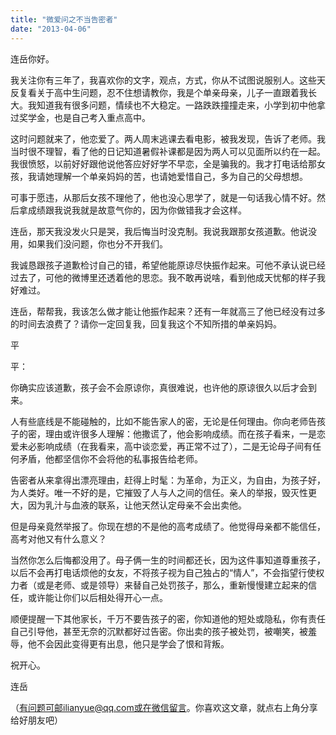 ```yaml
---
title: "微爱问之不当告密者"
date: "2013-04-06"
---
```


连岳你好。

我关注你有三年了，我喜欢你的文字，观点，方式，你从不试图说服别人。这些天反复看关于高中生问题，忍不住想请教你，我是个单亲母亲，儿子一直跟着我长大。我知道我有很多问题，情续也不大稳定。一路跌跌撞撞走来，小学到初中他拿过奖学金，也是自己考入重点高中。

这时问题就来了，他恋爱了。两人周末逃课去看电影，被我发现，告诉了老师。我当时很不理智，看了他的日记知道暑假补课都是因为两人可以见面所以约在一起。我很愤怒，以前好好跟他说他答应好好学不早恋，全是骗我的。我才打电话给那女孩，我请她理解一个单亲妈妈的苦，也请她爱惜自己，多为自己的父母想想。

可事于愿违，从那后女孩不理他了，他也没心思学了，就是一句话我心情不好。然后拿成绩跟我说我就是故意气你的，因为你做错我才会这样。

连岳，那天我没发火只是哭，我后悔当时没克制。我说我跟那女孩道歉。他说没用，如果我们没问题，你也分不开我们。

我诚恳跟孩子道歉检讨自己的错，希望他能原谅尽快振作起来。可他不承认说已经过去了，可他的微博里还透着他的思恋。我不敢再说啥，看到他成天忧郁的样子我好难过。

连岳，帮帮我，我该怎么做才能让他振作起来？还有一年就高三了他已经没有过多的时间去浪费了？请你一定回复我，回复我这个不知所措的单亲妈妈。

平

平：

你确实应该道歉，孩子会不会原谅你，真很难说，也许他的原谅很久以后才会到来。

人有些底线是不能碰触的，比如不能告家人的密，无论是任何理由。你向老师告孩子的密，理由或许很多人理解：他撒谎了，他会影响成绩。而在孩子看来，一是恋爱未必影响成绩（在我看来，高中谈恋爱，再正常不过了），二是无论母子间有任何矛盾，他都坚信你不会将他的私事报告给老师。

告密者从来拿得出漂亮理由，赶得上时髦：为革命，为正义，为自由，为孩子好，为人类好。唯一不好的是，它摧毁了人与人之间的信任。亲人的举报，毁灭性更大，因为乳汁与血液的联系，让他天然认定母亲不会出卖他。

但是母亲竟然举报了。你现在想的不是他的高考成绩了。他觉得母亲都不能信任，高考对他又有什么意义？

当然你怎么后悔都没用了。母子俩一生的时间都还长，因为这件事知道尊重孩子，以后不会再打电话烦他的女友，不将孩子视为自己独占的“情人”，不会指望行使权力者（或是老师、或是领导）来替自己处罚孩子，那么，重新慢慢建立起来的信任，或许能让你们以后相处得开心一点。

顺便提醒一下其他家长，千万不要告孩子的密，你知道他的短处或隐私，你有责任自己引导他，甚至无奈的沉默都好过告密。你出卖的孩子被处罚，被嘲笑，被羞辱，他不会因此变得更有出息，他只是学会了恨和背叛。

祝开心。

连岳

（有问题可邮ilianyue@qq.com或在微信留言。你喜欢这文章，就点右上角分享给好朋友吧）
